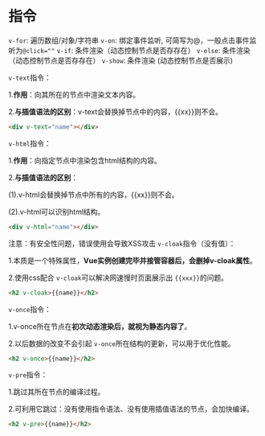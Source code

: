 # 指令

`v-for`: 遍历数组/对象/字符串 `v-on`: 绑定事件监听, 可简写为@，一般点击事件监听为`@click=""` `v-if`: 条件渲染（动态控制节点是否存存在） `v-else`: 条件渲染（动态控制节点是否存存在） `v-show`: 条件渲染 (动态控制节点是否展示)

`v-text`指令：

1.**作用**：向其所在的节点中渲染文本内容。

2.**与插值语法的区别**：v-text会替换掉节点中的内容，{{xx}}则不会。

```HTML
<div v-text="name"></div>
```

`v-html`指令：

1.**作用**：向指定节点中渲染包含html结构的内容。

2.**与插值语法的区别**：

(1).v-html会替换掉节点中所有的内容，{{xx}}则不会。

(2).v-html可以识别html结构。

```HTML
<div v-html="name"></div>
```

注意：有安全性问题，错误使用会导致XSS攻击 `v-cloak`指令（没有值）：

1.本质是一个特殊属性，**Vue实例创建完毕并接管容器后，会删掉v-cloak属性**。

2.使用css配合 `v-cloak`可以解决网速慢时页面展示出 `{{xxx}}`的问题。

```HTML
<h2 v-cloak>{{name}}</h2>
```

`v-once`指令：

1.v-once所在节点在**初次动态渲染后，就视为静态内容了**。

2.以后数据的改变不会引起 `v-once`所在结构的更新，可以用于优化性能。

```HTML
<h2 v-once>{{name}}</h2>
```

`v-pre`指令：

1.跳过其所在节点的编译过程。

2.可利用它跳过：没有使用指令语法、没有使用插值语法的节点，会加快编译。

```HTML
<h2 v-pre>{{name}}</h2>
```

